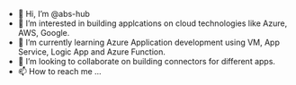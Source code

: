 - 👋 Hi, I’m @abs-hub
- 👀 I’m interested in building applcations on cloud technologies like Azure, AWS, Google.
- 🌱 I’m currently learning Azure Application development using VM, App Service, Logic App and Azure Function.
- 💞️ I’m looking to collaborate on building connectors for different apps.
- 📫 How to reach me ...

<!---
abs-hub/abs-hub is a ✨ special ✨ repository because its `README.md` (this file) appears on your GitHub profile.
You can click the Preview link to take a look at your changes.
--->

